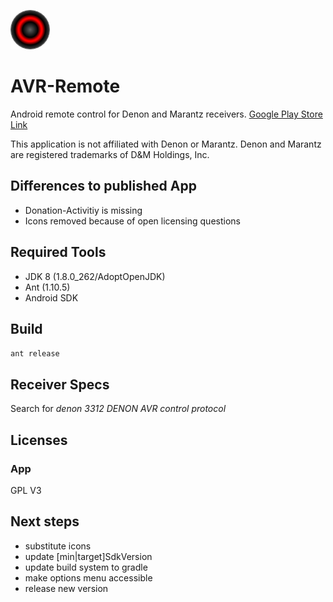 ![Alt text](assets/icon.png "AVR-Remote")

# AVR-Remote

Android remote control for Denon and Marantz receivers.
[Google Play Store Link](https://play.google.com/store/apps/details?id=de.pskiwi.avrremote)


This application is not affiliated with Denon or Marantz. 
Denon and Marantz are registered trademarks of D&M Holdings, Inc. 

## Differences to published App
* Donation-Activitiy is missing
* Icons removed because of open licensing questions

## Required Tools

* JDK 8 (1.8.0_262/AdoptOpenJDK)
* Ant (1.10.5)
* Android SDK

## Build

`ant release`

## Receiver Specs
Search for
_denon 3312 DENON AVR control protocol_

## Licenses

### App
GPL V3

## Next steps
- substitute icons
- update [min|target]SdkVersion
- update build system to gradle
- make options menu accessible
- release new version
